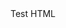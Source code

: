 <link rel = "stylesheet" href = "https://cdn.leafletjs.com/leaflet-0.7.3/leaflet.css" />
Test
HTML

<script src = "https://cdn.leafletjs.com/leaflet-0.7.3/leaflet.js"></script>

<div id="my-map" style="width:800px; height:600px;"></div>
